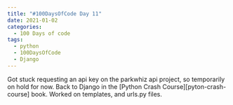 ```yaml
---
title: "#100DaysOfCode Day 11"
date: 2021-01-02
categories:
  - 100 Days of code
tags:
  - python
  - 100DaysOfCode
  - Django
---
```


Got stuck requesting an api key on the parkwhiz api project, so temporarily on hold for now.  Back to Django in the [Python Crash Course][pyton-crash-course] book.  Worked on templates, and urls.py files.  

[100DaysOfCode]:https://www.100daysofcode.com/faq/
[python-crash-course]: https://nostarch.com/pythoncrashcourse2e


